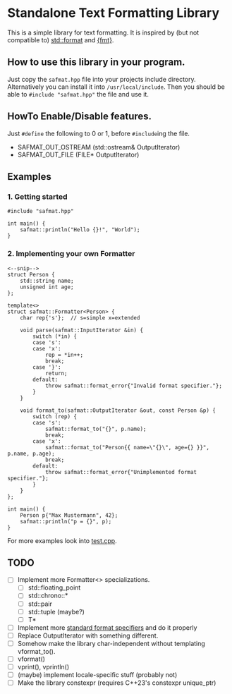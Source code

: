 # Standalone Text Formatting Library
This is a simple library for text formatting.
It is inspired by (but not compatible to) [std::format](https://en.cppreference.com/w/cpp/utility/format/format) and [{fmt}](https://fmt.dev).

## How to use this library in your program.
Just copy the `safmat.hpp` file into your projects include directory.
Alternatively you can install it into `/usr/local/include`.
Then you should be able to `#include "safmat.hpp"` the file and use it.

## HowTo Enable/Disable features.
Just `#define` the following to 0 or 1, before `#include`ing the file.
- SAFMAT\_OUT\_OSTREAM (std::ostream& OutputIterator)
- SAFMAT\_OUT\_FILE (FILE* OutputIterator)

## Examples

### 1. Getting started
```
#include "safmat.hpp"

int main() {
    safmat::println("Hello {}!", "World");
}
```

### 2. Implementing your own Formatter
```
<--snip-->
struct Person {
    std::string name;
    unsigned int age;
};

template<>
struct safmat::Formatter<Person> {
    char rep{'s'};  // s=simple x=extended
    
    void parse(safmat::InputIterator &in) {
        switch (*in) {
        case 's':
        case 'x':
            rep = *in++;
            break;
        case '}':
            return;
        default:
            throw safmat::format_error{"Invalid format specifier."};
        }
    }
    
    void format_to(safmat::OutputIterator &out, const Person &p) {
        switch (rep) {
        case 's':
            safmat::format_to("{}", p.name);
            break;
        case 'x':
            safmat::format_to("Person{{ name=\"{}\", age={} }}", p.name, p.age);
            break;
        default:
            throw safmat::format_error{"Unimplemented format specifier."};
        }
    }
};

int main() {
    Person p{"Max Mustermann", 42};
    safmat::println("p = {}", p);
}
```

For more examples look into [test.cpp](test.cpp).

## TODO
- [ ] Implement more Formatter<> specializations.
    - [ ] std::floating_point
    - [ ] std::chrono::*
    - [ ] std::pair
    - [ ] std::tuple (maybe?)
    - [ ] T*
- [ ] Implement more [standard format specifiers](https://en.cppreference.com/w/cpp/utility/format/formatter#Standard_format_specification) and do it properly
- [ ] Replace OutputIterator with something different.
- [ ] Somehow make the library char-independent without templating vformat_to().
- [ ] vformat()
- [ ] vprint(), vprintln()
- [ ] (maybe) implement locale-specific stuff (probably not)
- [ ] Make the library constexpr (requires C++23's constexpr unique_ptr)
